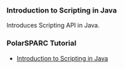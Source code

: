 ### Introduction to Scripting in Java

Introduces Scripting API in Java.

### PolarSPARC Tutorial

* [Introduction to Scripting in Java](https://www.polarsparc.com/xhtml/Scripting.html)

